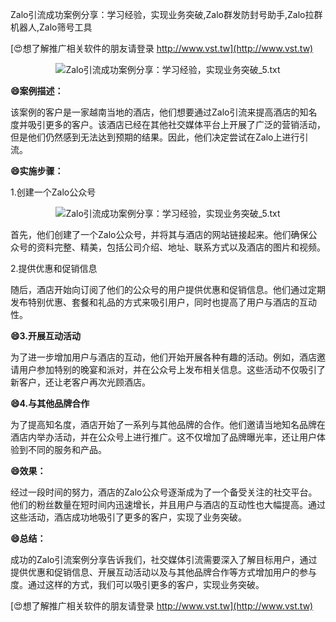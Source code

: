 Zalo引流成功案例分享：学习经验，实现业务突破,Zalo群发防封号助手,Zalo拉群机器人,Zalo筛号工具

[😍想了解推广相关软件的朋友请登录 http://www.vst.tw](http://www.vst.tw)

 <center><img src="https://vst.tw/MP4/tuiguang/png/5.png" alt="Zalo引流成功案例分享：学习经验，实现业务突破_5.txt"></center>

**😄案例描述：**

该案例的客户是一家越南当地的酒店，他们想要通过Zalo引流来提高酒店的知名度并吸引更多的客户。该酒店已经在其他社交媒体平台上开展了广泛的营销活动，但是他们仍然感到无法达到预期的结果。因此，他们决定尝试在Zalo上进行引流。

**😄实施步骤：**

1.创建一个Zalo公众号

 <center><img src="https://vst.tw/MP4/tuiguang/png/6.png" alt="Zalo引流成功案例分享：学习经验，实现业务突破_5.txt"></center>

首先，他们创建了一个Zalo公众号，并将其与酒店的网站链接起来。他们确保公众号的资料完整、精美，包括公司介绍、地址、联系方式以及酒店的图片和视频。

2.提供优惠和促销信息

随后，酒店开始向订阅了他们的公众号的用户提供优惠和促销信息。他们通过定期发布特别优惠、套餐和礼品的方式来吸引用户，同时也提高了用户与酒店的互动性。

**😄3.开展互动活动**

为了进一步增加用户与酒店的互动，他们开始开展各种有趣的活动。例如，酒店邀请用户参加特别的晚宴和派对，并在公众号上发布相关信息。这些活动不仅吸引了新客户，还让老客户再次光顾酒店。

**😄4.与其他品牌合作**

为了提高知名度，酒店开始了一系列与其他品牌的合作。他们邀请当地知名品牌在酒店内举办活动，并在公众号上进行推广。这不仅增加了品牌曝光率，还让用户体验到不同的服务和产品。

**😄效果：**

经过一段时间的努力，酒店的Zalo公众号逐渐成为了一个备受关注的社交平台。他们的粉丝数量在短时间内迅速增长，并且用户与酒店的互动性也大幅提高。通过这些活动，酒店成功地吸引了更多的客户，实现了业务突破。

**😄总结：**

成功的Zalo引流案例分享告诉我们，社交媒体引流需要深入了解目标用户，通过提供优惠和促销信息、开展互动活动以及与其他品牌合作等方式增加用户的参与度。通过这样的方式，我们可以吸引更多的客户，实现业务突破。

[😍想了解推广相关软件的朋友请登录 http://www.vst.tw](http://www.vst.tw)




